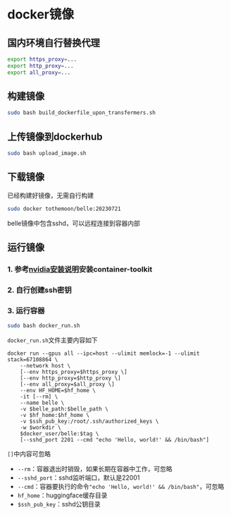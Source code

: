 # docker镜像
## 国内环境自行替换代理
```bash
export https_proxy=...
export http_proxy=...
export all_proxy=...
```

## 构建镜像
```bash
sudo bash build_dockerfile_upon_transfermers.sh
```

## 上传镜像到dockerhub
```bash
sudo bash upload_image.sh
```

## 下载镜像
已经构建好镜像，无需自行构建
```bash
sudo docker tothemoon/belle:20230721
```
belle镜像中包含sshd，可以远程连接到容器内部

## 运行镜像
### 1. 参考[nvidia安装说明](https://docs.nvidia.com/datacenter/cloud-native/container-toolkit/latest/install-guide.html)安装container-toolkit
### 2. 自行创建ssh密钥
### 3. 运行容器
```bash
sudo bash docker_run.sh
```
`docker_run.sh`文件主要内容如下
```
docker run --gpus all --ipc=host --ulimit memlock=-1 --ulimit stack=67108864 \
    --network host \
    [--env https_proxy=$https_proxy \]
    [--env http_proxy=$http_proxy \]
    [--env all_proxy=$all_proxy \]
    --env HF_HOME=$hf_home \
    -it [--rm] \
    --name belle \
    -v $belle_path:$belle_path \
    -v $hf_home:$hf_home \
    -v $ssh_pub_key:/root/.ssh/authorized_keys \
    -w $workdir \
    $docker_user/belle:$tag \
    [--sshd_port 2201 --cmd "echo 'Hello, world!' && /bin/bash"]
```
`[]`中内容可忽略
- `--rm`：容器退出时销毁，如果长期在容器中工作，可忽略
- `--sshd_port`：sshd监听端口，默认是22001
- `--cmd`：容器要执行的命令`"echo 'Hello, world!' && /bin/bash"`，可忽略
- `hf_home`：huggingface缓存目录
- `$ssh_pub_key`：sshd公钥目录